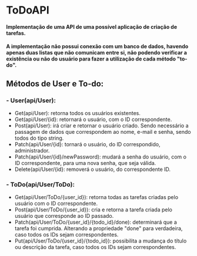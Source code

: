 # ToDoAPI

#### Implementação de uma API de uma possível aplicação de criação de tarefas.
#### A implementação não possui conexão com um banco de dados, havendo apenas duas listas que não comunicam entre si, não podendo verificar a existência ou não do usuário para fazer a utilização de cada método "to-do".

## Métodos de User e To-do:
### - User(api/User):
* Get(api/User): retorna todos os usuários existentes.
* Get(api/User/{id}: retornará o usuário, com o ID correspondente.
* Post(api/User): irá criar e retornar o usuário criado. Sendo necessário a passagem de dados que correspondem ao nome, e-mail e senha, sendo todos do tipo string.
* Patch(api/User/{id}: tornará o usuário, do ID correspondido, administrador.
* Patch(api/User/{id}/newPassword): mudará a senha do usuário, com o ID correspondente, para uma nova senha, que seja válida.
* Delete(api/User/{id}: removerá o usuário, do correspondente ID.
### - ToDo(api/User/ToDo):
* Get(api/User/ToDo/{user_id}): retorna todas as tarefas criadas pelo usuário com o ID correspondente.
* Post(api/User/ToDo/{user_id}): cria e retorna a tarefa criada pelo usuário que corresponde ao ID passado.
* Patch(api/User/ToDo/{user_id}/{todo_id}/done): determinará que a tarefa foi cumprida. Alterando a propriedade "done" para verdadeira, caso todos os IDs sejam correspondentes.
* Put(api/User/ToDo/{user_id}/{todo_id}): possibilita a mudança do título ou descrição da tarefa, caso todos os IDs sejam correspondentes.

